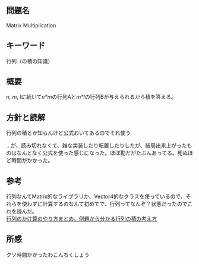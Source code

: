## 問題名
Matrix Multiplication
## キーワード
行列（の積の知識）
## 概要
*n*, *m*, *l*に続いて*n\*m*の行列Aと*m\*l*の行列Bが与えられるから積を答える。
## 方針と読解
行列の積とか知らんけど公式おいてあるのでそれ使う


...が、読み切れなくて、雑な実装したり転置したりしたが、結局出来上がったものはなんとなく公式を使った感じになった。ほぼ勘だがたぶんあってる。死ぬほど時間がかかった。


## 参考
行列なんてMatrix的なライブラリか、Vector4的なクラスを使っているので、それらを使わずに計算するのなんて初めてで、行列ってなんぞ？状態だったのでこれを読んだ。  
[行列のかけ算のやり方まとめ。例題から分かる行列の積の考え方
](https://atarimae.biz/archives/23930#lmmn)

## 所感
クソ時間かかったわこんちくしょう